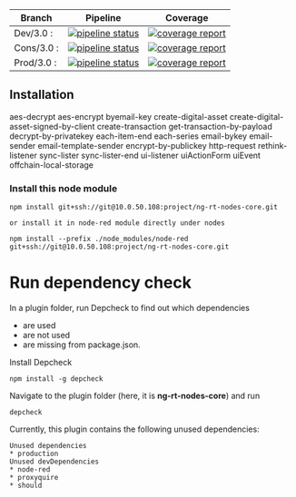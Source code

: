 Branch    | Pipeline | Coverage
----------|----------|----------
Dev/3.0 :    | [![pipeline status](https://gitlab.project.com/plugins/ng-rt-nodes-core/badges/dev/3.0/pipeline.svg)](https://gitlab.project.com/plugins/ng-rt-nodes-core/commits/dev/3.0) | [![coverage report](https://gitlab.project.com/plugins/ng-rt-nodes-core/badges/dev/3.0/coverage.svg)](https://gitlab.project.com/plugins/ng-rt-nodes-core/commits/dev/3.0)
Cons/3.0 :    | [![pipeline status](https://gitlab.project.com/plugins/ng-rt-nodes-core/badges/cons/3.0/pipeline.svg)](https://gitlab.project.com/plugins/ng-rt-nodes-core/commits/cons/3.0) | [![coverage report](https://gitlab.project.com/plugins/ng-rt-nodes-core/badges/cons/3.0/coverage.svg)](https://gitlab.project.com/plugins/ng-rt-nodes-core/commits/cons/3.0)
Prod/3.0 :    | [![pipeline status](https://gitlab.project.com/plugins/ng-rt-nodes-core/badges/prod/3.0/pipeline.svg)](https://gitlab.project.com/plugins/ng-rt-nodes-core/commits/prod/3.0) | [![coverage report](https://gitlab.project.com/plugins/ng-rt-nodes-core/badges/prod/3.0/coverage.svg)](https://gitlab.project.com/plugins/ng-rt-nodes-core/commits/prod/3.0)


## Installation

aes-decrypt
aes-encrypt
byemail-key
create-digital-asset
create-digital-asset-signed-by-client
create-transaction
get-transaction-by-payload
decrypt-by-privatekey
each-item-end
each-series
email-bykey
email-sender
email-template-sender
encrypt-by-publickey
http-request
rethink-listener
sync-lister
sync-lister-end
ui-listener
uiActionForm
uiEvent
offchain-local-storage

### Install this node module
```
npm install git+ssh://git@10.0.50.108:project/ng-rt-nodes-core.git

or install it in node-red module directly under nodes

npm install --prefix ./node_modules/node-red git+ssh://git@10.0.50.108:project/ng-rt-nodes-core.git
```
# Run dependency check

In a plugin folder, run Depcheck to find out which dependencies

*  are used
*  are not used
*  are missing from package.json.

Install Depcheck

```
npm install -g depcheck
```

Navigate to the plugin folder (here, it is **ng-rt-nodes-core**) and run
```
depcheck
```

Currently, this plugin contains the following unused dependencies:
```
Unused dependencies
* production
Unused devDependencies
* node-red
* proxyquire
* should
```

 
